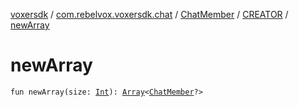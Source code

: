 [voxersdk](../../../index.md) / [com.rebelvox.voxersdk.chat](../../index.md) / [ChatMember](../index.md) / [CREATOR](index.md) / [newArray](./new-array.md)

# newArray

`fun newArray(size: `[`Int`](https://kotlinlang.org/api/latest/jvm/stdlib/kotlin/-int/index.html)`): `[`Array`](https://kotlinlang.org/api/latest/jvm/stdlib/kotlin/-array/index.html)`<`[`ChatMember`](../index.md)`?>`